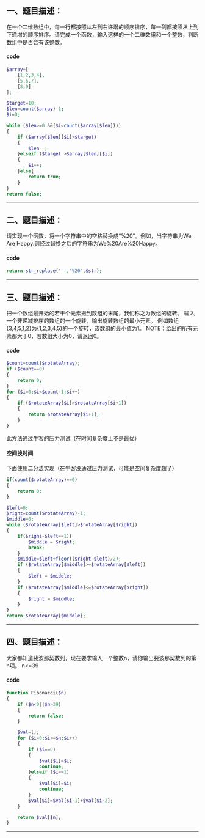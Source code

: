 ## 一、题目描述：

在一个二维数组中，每一行都按照从左到右递增的顺序排序，每一列都按照从上到下递增的顺序排序。请完成一个函数，输入这样的一个二维数组和一个整数，判断数组中是否含有该整数。

#### code
```PHP
$array=[   
    [1,2,3,4],
    [5,6,7],
    [8,9]
];

$target=10;
$len=count($array)-1;
$i=0;

while ($len>=0 &&($i<count($array[$len])))
{
    if ($array[$len][$i]>$target)
    {
        $len--;
    }elseif ($target >$array[$len][$i])
    {
        $i++;
    }else{
        return true;
    }
}
return false;
```

------------------------------------

## 二、题目描述：

请实现一个函数，将一个字符串中的空格替换成“%20”。例如，当字符串为We Are Happy.则经过替换之后的字符串为We%20Are%20Happy。

#### code
```PHP
return str_replace(' ','%20',$str);
```
------------------------------------
## 三、题目描述：

把一个数组最开始的若干个元素搬到数组的末尾，我们称之为数组的旋转。 输入一个非递减排序的数组的一个旋转，输出旋转数组的最小元素。 例如数组{3,4,5,1,2}为{1,2,3,4,5}的一个旋转，该数组的最小值为1。 NOTE：给出的所有元素都大于0，若数组大小为0，请返回0。
#### code
```PHP
$count=count($rotateArray);
if ($count==0)
{
    return 0;
}
for ($i=0;$i<$count-1;$i++)
{
    if ($rotateArray[$i]>$rotateArray[$i+1])
    {
        return $rotateArray[$i+1];
    }
}
```
此方法通过牛客的压力测试（在时间复杂度上不是最优）
#### 空间换时间
下面使用二分法实现（在牛客没通过压力测试，可能是空间复杂度超了）

```PHP
if(count($rotateArray)==0)
{
    return 0;
}

$left=0;
$right=count($rotateArray)-1;
$middle=0;
while ($rotateArray[$left]>$rotateArray[$right])
{
    if($right-$left==1){
        $middle = $right;
        break;
    }
    $middle=$left+floor(($right-$left)/2);
    if ($rotateArray[$middle]>=$rotateArray[$left])
    {
        $left = $middle;
    }
    if ($rotateArray[$middle]<=$rotateArray[$right])
    {
        $right = $middle;
    }
}
return $rotateArray[$middle];
```
------------------------------------
## 四、题目描述：

大家都知道斐波那契数列，现在要求输入一个整数n，请你输出斐波那契数列的第n项。
n<=39

#### code
```PHP
function Fibonacci($n)
{
    if ($n<0||$n>39)
    {
        return false;
    }

    $val=[];
    for ($i=0;$i<=$n;$i++)
    {
        if ($i==0)
        {
            $val[$i]=$i;
            continue;
        }elseif ($i==1)
        {
            $val[$i]=$i;
            continue;
        }
        $val[$i]=$val[$i-1]+$val[$i-2];
    }

    return $val[$n];
}
```
------------------------------------


